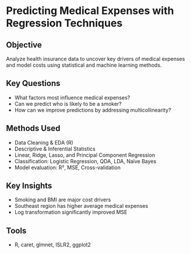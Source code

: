 # Predicting Medical Expenses with Regression Techniques

## Objective
Analyze health insurance data to uncover key drivers of medical expenses and model costs using statistical and machine learning methods.

## Key Questions
- What factors most influence medical expenses?
- Can we predict who is likely to be a smoker?
- How can we improve predictions by addressing multicollinearity?

## Methods Used
- Data Cleaning & EDA (R)
- Descriptive & Inferential Statistics
- Linear, Ridge, Lasso, and Principal Component Regression
- Classification: Logistic Regression, QDA, LDA, Naïve Bayes
- Model evaluation: R², MSE, Cross-validation

## Key Insights
- Smoking and BMI are major cost drivers
- Southeast region has higher average medical expenses
- Log transformation significantly improved MSE

## Tools
- R, caret, glmnet, ISLR2, ggplot2

